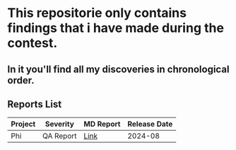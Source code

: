 # This repositorie only contains findings that i have made during the contest.

## In it you'll find all my discoveries in chronological order.

## Reports List
| Project | Severity | MD Report | Release Date |
|---|---|---|---|
| Phi | QA Report | [Link](https://github.com/code-423n4/2024-08-phi-findings/blob/main/data/iamcarllosjr-Q.md) | 2024-08 |

